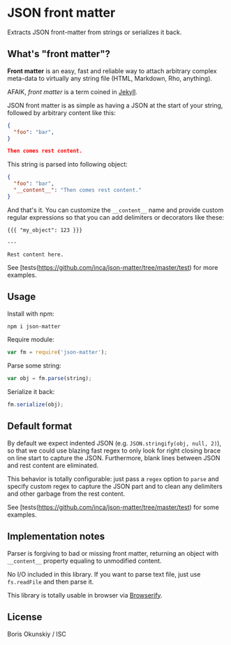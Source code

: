 # JSON front matter

Extracts JSON front-matter from strings or serializes it back.

## What's "front matter"?

**Front matter** is an easy, fast and reliable way to attach arbitrary
complex meta-data to virtually any string file (HTML, Markdown, Rho, anything).

AFAIK, _front matter_ is a term coined in [Jekyll](http://jekyllrb.com/).

JSON front matter is as simple as having a JSON at the start of your string,
followed by arbitrary content like this:

```json
{
  "foo": "bar",
}

Then comes rest content.
```

This string is parsed into following object:

```json
{
  "foo": "bar",
  "__content__": "Then comes rest content."
}
```

And that's it. You can customize the `__content__` name and provide custom
regular expressions so that you can add delimiters or decorators like these:

```
{{{ "my_object": 123 }}}

---

Rest content here.
```

See [tests(https://github.com/inca/json-matter/tree/master/test) for more examples.

## Usage

Install with npm:

```bash
npm i json-matter
```

Require module: 

```js
var fm = require('json-matter');
```

Parse some string:

```js
var obj = fm.parse(string);
```

Serialize it back:

```js
fm.serialize(obj);
```

## Default format

By default we expect indented JSON (e.g. `JSON.stringify(obj, null, 2)`),
so that we could use blazing fast regex to only look for right closing brace
on line start to capture the JSON. Furthermore, blank lines between JSON and
rest content are eliminated.

This behavior is totally configurable: just pass a `regex` option to `parse`
and specify custom regex to capture the JSON part and to clean any delimiters
and other garbage from the rest content.

See [tests(https://github.com/inca/json-matter/tree/master/test) for some examples.

## Implementation notes

Parser is forgiving to bad or missing front matter, returning an object with
`__content__` property equaling to unmodified content.

No I/O included in this library. If you want to parse text file,
just use `fs.readFile` and then parse it.

This library is totally usable in browser via [Browserify](http://browserify.org).

## License

Boris Okunskiy / ISC
